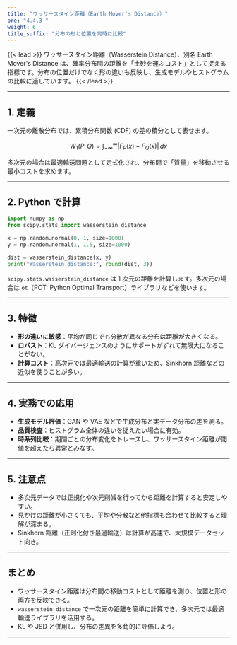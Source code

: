 ```yaml
---
title: "ワッサースタイン距離（Earth Mover's Distance）"
pre: "4.4.3 "
weight: 6
title_suffix: "分布の形と位置を同時に比較"
---
```


{{< lead >}}
ワッサースタイン距離（Wasserstein Distance）、別名 Earth Mover's Distance は、確率分布間の距離を「土砂を運ぶコスト」として捉える指標です。分布の位置だけでなく形の違いも反映し、生成モデルやヒストグラムの比較に適しています。
{{< /lead >}}

---

## 1. 定義

一次元の離散分布では、累積分布関数 (CDF) の差の積分として表せます。

$$
W_1(P, Q) = \int_{-\infty}^{\infty} |F_P(x) - F_Q(x)| \, dx
$$

多次元の場合は最適輸送問題として定式化され、分布間で「質量」を移動させる最小コストを求めます。

---

## 2. Python で計算

```python
import numpy as np
from scipy.stats import wasserstein_distance

x = np.random.normal(0, 1, size=1000)
y = np.random.normal(1, 1.5, size=1000)

dist = wasserstein_distance(x, y)
print("Wasserstein distance:", round(dist, 3))
```

`scipy.stats.wasserstein_distance` は 1 次元の距離を計算します。多次元の場合は `ot`（POT: Python Optimal Transport）ライブラリなどを使います。

---

## 3. 特徴

- **形の違いに敏感**：平均が同じでも分散が異なる分布は距離が大きくなる。
- **ロバスト**：KL ダイバージェンスのようにサポートがずれて無限大になることがない。
- **計算コスト**：高次元では最適輸送の計算が重いため、Sinkhorn 距離などの近似を使うことが多い。

---

## 4. 実務での応用

- **生成モデル評価**：GAN や VAE などで生成分布と実データ分布の差を測る。
- **品質検査**：ヒストグラム全体の違いを捉えたい場合に有効。
- **時系列比較**：期間ごとの分布変化をトレースし、ワッサースタイン距離が閾値を超えたら異常とみなす。

---

## 5. 注意点

- 多次元データでは正規化や次元削減を行ってから距離を計算すると安定しやすい。
- 見かけの距離が小さくても、平均や分散など他指標も合わせて比較すると理解が深まる。
- Sinkhorn 距離（正則化付き最適輸送）は計算が高速で、大規模データセット向き。

---

## まとめ

- ワッサースタイン距離は分布間の移動コストとして距離を測り、位置と形の両方を反映できる。
- `wasserstein_distance` で一次元の距離を簡単に計算でき、多次元では最適輸送ライブラリを活用する。
- KL や JSD と併用し、分布の差異を多角的に評価しよう。

---
